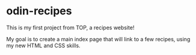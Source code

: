 # odin-recipes
This is my first project from TOP, a recipes website!

My goal is to create a main index page that will link to a few recipes, 
using my new HTML and CSS skills.